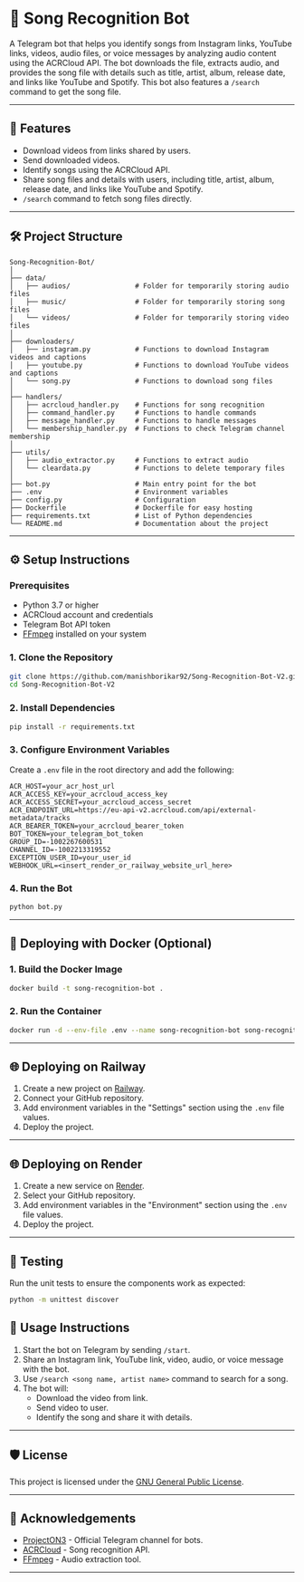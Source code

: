 # 🎵 Song Recognition Bot

A Telegram bot that helps you identify songs from Instagram links, YouTube links, videos, audio files, or voice messages by analyzing audio content using the ACRCloud API. The bot downloads the file, extracts audio, and provides the song file with details such as title, artist, album, release date, and links like YouTube and Spotify. This bot also features a `/search` command to get the song file.

---

## 🚀 Features

- Download videos from links shared by users.
- Send downloaded videos.
- Identify songs using the ACRCloud API.
- Share song files and details with users, including title, artist, album, release date, and links like YouTube and Spotify.
- `/search` command to fetch song files directly.

---

## 🛠️ Project Structure

```plaintext
Song-Recognition-Bot/
│  
├── data/
│   ├── audios/                # Folder for temporarily storing audio files
│   ├── music/                 # Folder for temporarily storing song files
│   └── videos/                # Folder for temporarily storing video files
│
├── downloaders/
│   ├── instagram.py           # Functions to download Instagram videos and captions
│   ├── youtube.py             # Functions to download YouTube videos and captions
│   └── song.py                # Functions to download song files  
│
├── handlers/
│   ├── acrcloud_handler.py    # Functions for song recognition
│   ├── command_handler.py     # Functions to handle commands
│   ├── message_handler.py     # Functions to handle messages
│   └── membership_handler.py  # Functions to check Telegram channel membership
│
├── utils/
│   ├── audio_extractor.py     # Functions to extract audio
│   └── cleardata.py           # Functions to delete temporary files
│
├── bot.py                     # Main entry point for the bot
├── .env                       # Environment variables
├── config.py                  # Configuration
├── Dockerfile                 # Dockerfile for easy hosting
├── requirements.txt           # List of Python dependencies
└── README.md                  # Documentation about the project
```

---

## ⚙️ Setup Instructions

### Prerequisites

- Python 3.7 or higher
- ACRCloud account and credentials
- Telegram Bot API token
- [FFmpeg](https://ffmpeg.org/) installed on your system

### 1. Clone the Repository

```bash
git clone https://github.com/manishborikar92/Song-Recognition-Bot-V2.git
cd Song-Recognition-Bot-V2
```

### 2. Install Dependencies

```bash
pip install -r requirements.txt
```

### 3. Configure Environment Variables

Create a `.env` file in the root directory and add the following:

```env
ACR_HOST=your_acr_host_url
ACR_ACCESS_KEY=your_acrcloud_access_key
ACR_ACCESS_SECRET=your_acrcloud_access_secret
ACR_ENDPOINT_URL=https://eu-api-v2.acrcloud.com/api/external-metadata/tracks
ACR_BEARER_TOKEN=your_acrcloud_bearer_token
BOT_TOKEN=your_telegram_bot_token
GROUP_ID=-1002267600531
CHANNEL_ID=-1002213319552
EXCEPTION_USER_ID=your_user_id
WEBHOOK_URL=<insert_render_or_railway_website_url_here>
```

### 4. Run the Bot

```bash
python bot.py
```

---

## 🐳 Deploying with Docker (Optional)

### 1. Build the Docker Image

```bash
docker build -t song-recognition-bot .
```

### 2. Run the Container

```bash
docker run -d --env-file .env --name song-recognition-bot song-recognition-bot
```

---

## 🌐 Deploying on Railway

1. Create a new project on [Railway](https://railway.app/).
2. Connect your GitHub repository.
3. Add environment variables in the "Settings" section using the `.env` file values.
4. Deploy the project.

---

## 🌐 Deploying on Render

1. Create a new service on [Render](https://render.com/).
2. Select your GitHub repository.
3. Add environment variables in the "Environment" section using the `.env` file values.
4. Deploy the project.

---

## 🧪 Testing

Run the unit tests to ensure the components work as expected:

```bash
python -m unittest discover
```

## 📖 Usage Instructions

1. Start the bot on Telegram by sending `/start`.
2. Share an Instagram link, YouTube link, video, audio, or voice message with the bot.
3. Use `/search <song name, artist name>` command to search for a song.
4. The bot will:
   - Download the video from link.
   - Send video to user.
   - Identify the song and share it with details.

---

## 🛡️ License

This project is licensed under the [GNU General Public License](LICENSE).

---

## 🙌 Acknowledgements

- [ProjectON3](https://t.me/ProjectON3) - Official Telegram channel for bots.
- [ACRCloud](https://www.acrcloud.com/) - Song recognition API.
- [FFmpeg](https://ffmpeg.org/) - Audio extraction tool.

---